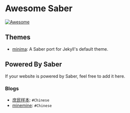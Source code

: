 # Awesome Saber

[![Awesome](https://awesome.re/badge.svg)](https://awesome.re)


## Themes

- [minima](https://github.com/egoist/saber-theme-minima): A Saber port for Jekyll's default theme.

## Powered By Saber

If your website is powered by Saber, feel free to add it here.

### Blogs

- [庶民样本](https://egoist.moe): `#Chinese`
- [minemine](https://minemine.cc/): `#Chinese`

